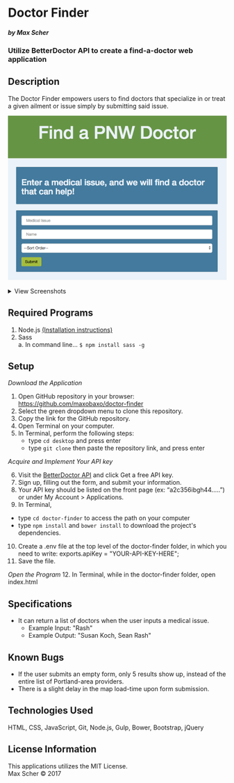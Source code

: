 # Doctor Finder # 
#### _by Max Scher_
### Utilize BetterDoctor API to create a find-a-doctor web application

## Description
The Doctor Finder empowers users to find doctors that specialize in or treat a given ailment or issue simply by submitting said issue.

![homepageScreenshot](/assets/homepagePNW.png?raw=true)

<details>
<summary>View Screenshots</summary>
<br/>
  <img src='./assets/formandmap.png'/>
  <img src='./assets/results.png'/>
</details>

## Required Programs
1. Node.js [(Installation instructions)](https://www.learnhowtoprogram.com/javascript/getting-started-with-javascript-2f9a73dc-b7f5-4a22-9101-e69d49f552ac/installing-node-js)  
2. Sass  
  a. In command line...  `$ npm install sass -g`

## Setup
_Download the Application_
1. Open GitHub repository in your browser: https://github.com/maxobaxo/doctor-finder
2. Select the green dropdown menu to clone this repository.
3. Copy the link for the GitHub repository.
4. Open Terminal on your computer.
5. In Terminal, perform the following steps:
    * type `cd desktop` and press enter
    * type `git clone` then paste the repository link, and press enter

_Acquire and Implement Your API key_

6. Visit the [BetterDoctor API](https://developer.betterdoctor.com/) and click Get a free API key.  
7. Sign up, filling out the form, and submit your information.
8. Your API key should be listed on the front page (ex: “a2c356ibgh44…..”) or under My Account > Applications.
9. In Terminal,
  * type `cd doctor-finder` to access the path on your computer
  * type `npm install` and `bower install` to download the project's dependencies.
10. Create a .env file at the top level of the doctor-finder folder, in which you need to write: exports.apiKey = "YOUR-API-KEY-HERE";
11. Save the file.

_Open the Program_
12. In Terminal, while in the doctor-finder folder, open index.html


## Specifications
* It can return a list of doctors when the user inputs a medical issue.
  * Example Input: "Rash"
  * Example Output: "Susan Koch, Sean Rash"

## Known Bugs
* If the user submits an empty form, only 5 results show up, instead of the entire list of Portland-area providers.
* There is a slight delay in the map load-time upon form submission.


## Technologies Used
HTML, CSS, JavaScript, Git, Node.js, Gulp, Bower, Bootstrap, jQuery

## License Information
This applications utilizes the MIT License.  
Max Scher &copy; 2017
